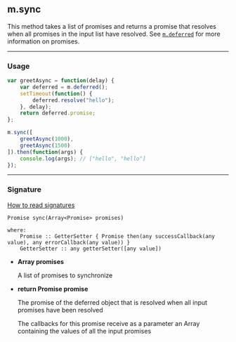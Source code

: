 ## m.sync

This method takes a list of promises and returns a promise that resolves when all promises in the input list have resolved. See [`m.deferred`](mithril.deferred.md) for more information on promises.

---

### Usage

```javascript
var greetAsync = function(delay) {
	var deferred = m.deferred();
	setTimeout(function() {
		deferred.resolve("hello");
	}, delay);
	return deferred.promise;
};

m.sync([
	greetAsync(1000),
	greetAsync(1500)
]).then(function(args) {
	console.log(args); // ["hello", "hello"]
});
```

---

### Signature

[How to read signatures](how-to-read-signatures.md)

```clike
Promise sync(Array<Promise> promises)

where:
	Promise :: GetterSetter { Promise then(any successCallback(any value), any errorCallback(any value)) }
	GetterSetter :: any getterSetter([any value])
```

-	**Array<Promise> promises**

	A list of promises to synchronize
	
-	**return Promise promise**

	The promise of the deferred object that is resolved when all input promises have been resolved
	
	The callbacks for this promise receive as a parameter an Array containing the values of all the input promises
